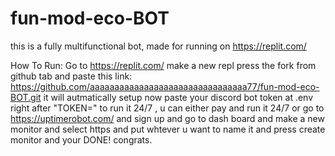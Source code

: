 # fun-mod-eco-BOT
this is a fully multifunctional bot, made for running on https://replit.com/

How To Run:
Go to https://replit.com/
make a new repl press the fork from github tab and paste this link: https://github.com/aaaaaaaaaaaaaaaaaaaaaaaaaaaaaaaa77/fun-mod-eco-BOT.git
it will autmatically setup
now paste your discord bot token at .env right after "TOKEN="
to run it 24/7 , u can either pay and run it 24/7 or go to https://uptimerobot.com/ 
and sign up and go to dash board and make a new monitor and select https
and put whtever u want to name it and press create monitor and your DONE! 
congrats.
